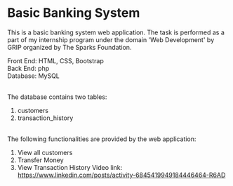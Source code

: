 # Basic Banking System

This is a basic banking system web application. The task is performed as a part of my internship program under the domain 'Web Development' by GRIP organized by The Sparks Foundation.

Front End: HTML, CSS, Bootstrap </br>
Back End: php </br>
Database: MySQL </br></br>

The database contains two tables: </br>

1. customers
1. transaction_history
   </br></br>

The following functionalities are provided by the web application: </br>

1. View all customers
1. Transfer Money
1. View Transaction History
Video link: https://www.linkedin.com/posts/activity-6845419949184446464-R6AD
